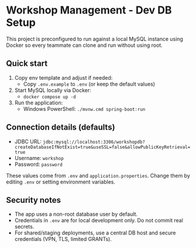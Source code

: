 # Workshop Management - Dev DB Setup

This project is preconfigured to run against a local MySQL instance using Docker so every teammate can clone and run without using root.

## Quick start
1. Copy env template and adjust if needed:
   - Copy `.env.example` to `.env` (or keep the default values)
2. Start MySQL locally via Docker:
   - `docker compose up -d`
3. Run the application:
   - Windows PowerShell: `./mvnw.cmd spring-boot:run`

## Connection details (defaults)
- JDBC URL: `jdbc:mysql://localhost:3306/workshopdb?createDatabaseIfNotExist=true&useSSL=false&allowPublicKeyRetrieval=true`
- Username: `workshop`
- Password: `password`

These values come from `.env` and `application.properties`. Change them by editing `.env` or setting environment variables.

## Security notes
- The app uses a non-root database user by default.
- Credentials in `.env` are for local development only. Do not commit real secrets.
- For shared/staging deployments, use a central DB host and secure credentials (VPN, TLS, limited GRANTs).